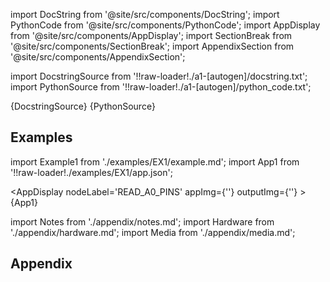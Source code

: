 
[//]: # (Custom component imports)

import DocString from '@site/src/components/DocString';
import PythonCode from '@site/src/components/PythonCode';
import AppDisplay from '@site/src/components/AppDisplay';
import SectionBreak from '@site/src/components/SectionBreak';
import AppendixSection from '@site/src/components/AppendixSection';

[//]: # (Docstring)

import DocstringSource from '!!raw-loader!./a1-[autogen]/docstring.txt';
import PythonSource from '!!raw-loader!./a1-[autogen]/python_code.txt';

<DocString>{DocstringSource}</DocString>
<PythonCode GLink='IO/INSTRUMENTS/DAQ_BOARDS/LABJACK/U3/BASIC/READ_A0_PINS/READ_A0_PINS.py'>{PythonSource}</PythonCode>

<SectionBreak />

    

[//]: # (Examples)

## Examples

import Example1 from './examples/EX1/example.md';
import App1 from '!!raw-loader!./examples/EX1/app.json';



<AppDisplay 
    nodeLabel='READ_A0_PINS'
    appImg={''}
    outputImg={''}
    >
    {App1}
</AppDisplay>

<Example1 />

<SectionBreak />
  
    

[//]: # (Appendix)

import Notes from './appendix/notes.md';
import Hardware from './appendix/hardware.md';
import Media from './appendix/media.md';

## Appendix

<AppendixSection index={0} folderPath='nodes/IO/INSTRUMENTS/DAQ_BOARDS/LABJACK/U3/BASIC/READ_A0_PINS/appendix/'><Notes /></AppendixSection>
<AppendixSection index={1} folderPath='nodes/IO/INSTRUMENTS/DAQ_BOARDS/LABJACK/U3/BASIC/READ_A0_PINS/appendix/'><Hardware /></AppendixSection>
<AppendixSection index={2} folderPath='nodes/IO/INSTRUMENTS/DAQ_BOARDS/LABJACK/U3/BASIC/READ_A0_PINS/appendix/'><Media /></AppendixSection>


